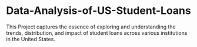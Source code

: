 # Data-Analysis-of-US-Student-Loans
This Project captures the essence of exploring and understanding the trends, distribution, and impact of student loans across various institutions in the United States.
